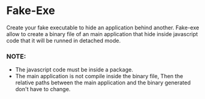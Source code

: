 # Fake-Exe

Create your fake executable to hide an application behind another.
Fake-exe allow to create a binary file of an main application that hide inside javascript code that it will be runned in detached mode.

### NOTE:
- The javascript code must be inside a package.
- The main application is not compile inside the binary file, Then the relative paths between the main application and the binary generated don't have to change.

